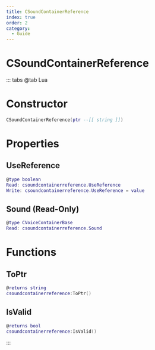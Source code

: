 ```yaml
---
title: CSoundContainerReference
index: true
order: 2
category:
  - Guide
---
```


# CSoundContainerReference

::: tabs
@tab Lua
# Constructor
```lua
CSoundContainerReference(ptr --[[ string ]])
```
# Properties
## UseReference 
```lua
@type boolean
Read: csoundcontainerreference.UseReference
Write: csoundcontainerreference.UseReference = value
```
## Sound (Read-Only)
```lua
@type CVoiceContainerBase
Read: csoundcontainerreference.Sound
```
# Functions
## ToPtr
```lua
@returns string
csoundcontainerreference:ToPtr()
```
## IsValid
```lua
@returns bool
csoundcontainerreference:IsValid()
```

:::